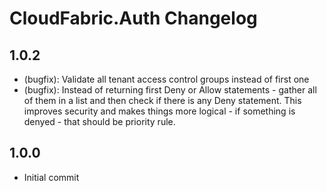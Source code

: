 # CloudFabric.Auth Changelog

## 1.0.2

- (bugfix): Validate all tenant access control groups instead of first one
- (bugfix): Instead of returning first Deny or Allow statements - gather all of them in a list and then check if there is any Deny statement. This improves security and makes things more logical - if something is denyed - that should be priority rule.

## 1.0.0

- Initial commit
